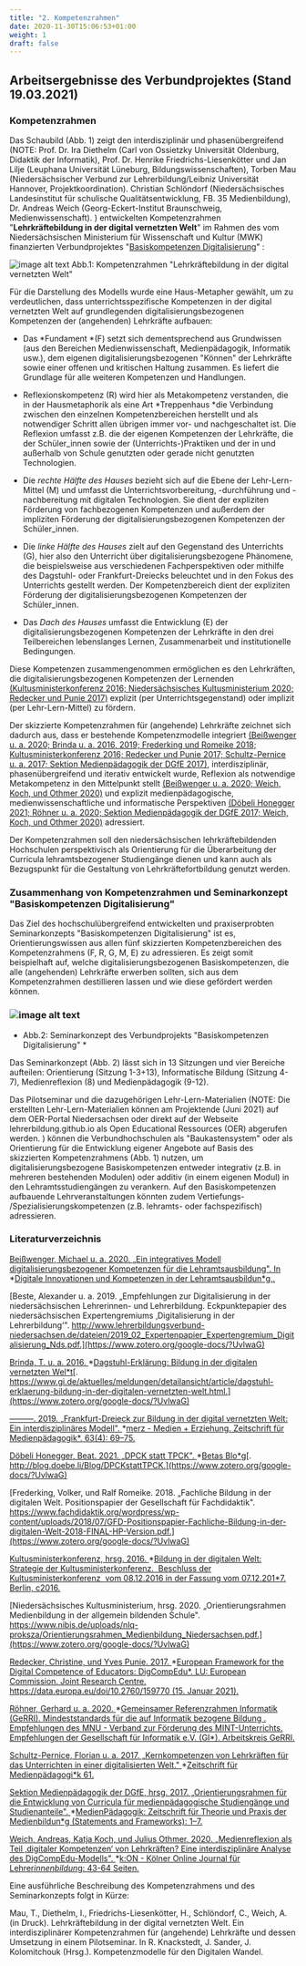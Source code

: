 ```yaml
---
title: "2. Kompetenzrahmen"
date: 2020-11-30T15:06:53+01:00
weight: 1
draft: false
---
```



## Arbeitsergebnisse des Verbundprojektes (Stand 19.03.2021)

### Kompetenzrahmen 

Das Schaubild (Abb. 1) zeigt den interdisziplinär und phasenübergreifend (NOTE: Prof. Dr. Ira Diethelm (Carl von Ossietzky Universität Oldenburg, Didaktik der Informatik),
Prof. Dr. Henrike Friedrichs-Liesenkötter und Jan Lilje (Leuphana Universität Lüneburg, Bildungswissenschaften),
Torben Mau (Niedersächsischer Verbund zur Lehrerbildung/Leibniz Universität Hannover, Projektkoordination).
Christian Schlöndorf (Niedersächsisches Landesinstitut für schulische Qualitätsentwicklung, FB. 35 Medienbildung), 
Dr. Andreas Weich (Georg-Eckert-Institut Braunschweig, Medienwissenschaft). 
)  entwickelten Kompetenzrahmen "**Lehrkräftebildung in der digital vernetzten Welt**" im Rahmen des vom Niedersächsischen Ministerium für Wissenschaft und Kultur (MWK) finanzierten Verbundprojektes "[Basiskompetenzen Digitalisierung](http://www.lehrerbildungsverbund-niedersachsen.de/index.php?s=ProjektBasiskompetenzenDigitalisierung)" :

![image alt text](image_0.png)
                                        Abb.1:  Kompetenzrahmen "Lehrkräftebildung in der digital vernetzten Welt"

Für die Darstellung des Modells wurde eine Haus-Metapher gewählt, um zu verdeutlichen, dass unterrichtsspezifische Kompetenzen in der digital vernetzten Welt auf grundlegenden digitalisierungsbezogenen Kompetenzen der (angehenden) Lehrkräfte aufbauen:

* Das *Fundament *(F) setzt sich dementsprechend aus Grundwissen (aus den Bereichen Medienwissenschaft, Medienpädagogik, Informatik usw.), dem eigenen digitalisierungsbezogenen "Können" der Lehrkräfte sowie einer offenen und kritischen Haltung zusammen. Es liefert die Grundlage für alle weiteren Kompetenzen und Handlungen.

* Reflexionskompetenz (R) wird hier als Metakompetenz verstanden, die in der Hausmetaphorik als eine Art *Treppenhaus *die Verbindung zwischen den einzelnen Kompetenzbereichen herstellt und als notwendiger Schritt allen übrigen immer vor- und nachgeschaltet ist. Die Reflexion umfasst z.B. die der eigenen Kompetenzen der Lehrkräfte, die der Schüler_innen sowie der (Unterrichts-)Praktiken und der in und außerhalb von Schule genutzten oder gerade nicht genutzten Technologien.

* Die *rechte Hälfte des Hauses* bezieht sich auf die Ebene der Lehr-Lern-Mittel (M) und umfasst die Unterrichtsvorbereitung, -durchführung und -nachbereitung mit digitalen Technologien. Sie dient der expliziten Förderung von fachbezogenen Kompetenzen und außerdem der impliziten Förderung der digitalisierungsbezogenen Kompetenzen der Schüler_innen. 

* Die *linke Hälfte des Hauses* zielt auf den Gegenstand des Unterrichts (G), hier also den Unterricht über digitalisierungsbezogene Phänomene, die beispielsweise aus verschiedenen Fachperspektiven oder mithilfe des Dagstuhl- oder Frankfurt-Dreiecks beleuchtet und in den Fokus des Unterrichts gestellt werden. Der Kompetenzbereich dient der expliziten Förderung der digitalisierungsbezogenen Kompetenzen der Schüler_innen.

* Das *Dach des Hauses* umfasst die Entwicklung (E) der digitalisierungsbezogenen Kompetenzen der Lehrkräfte in den drei Teilbereichen lebenslanges Lernen, Zusammenarbeit und institutionelle Bedingungen.

Diese Kompetenzen zusammengenommen ermöglichen es den Lehrkräften, die digitalisierungsbezogenen Kompetenzen der Lernenden [(Kultusministerkonferenz 2016; Niedersächsisches Kultusministerium 2020; Redecker und Punie 2017)](https://www.zotero.org/google-docs/?Nks6Th) explizit (per Unterrichtsgegenstand) oder implizit (per Lehr-Lern-Mittel) zu fördern. 

Der skizzierte Kompetenzrahmen für (angehende) Lehrkräfte zeichnet sich dadurch aus, dass er bestehende Kompetenzmodelle integriert [(Beißwenger u. a. 2020; Brinda u. a. 2016, 2019; Frederking und Romeike 2018; Kultusministerkonferenz 2016; Redecker und Punie 2017; Schultz-Pernice u. a. 2017; Sektion Medienpädagogik der DGfE 2017)](https://www.zotero.org/google-docs/?lyiiIy), interdisziplinär, phasenübergreifend und iterativ entwickelt wurde, Reflexion als notwendige Metakompetenz in den Mittelpunkt stellt [(Beißwenger u. a. 2020; Weich, Koch, und Othmer 2020)](https://www.zotero.org/google-docs/?witCI6) und explizit medienpädagogische, medienwissenschaftliche und informatische Perspektiven [(Döbeli Honegger 2021; Röhner u. a. 2020; Sektion Medienpädagogik der DGfE 2017; Weich, Koch, und Othmer 2020)](https://www.zotero.org/google-docs/?2uAuNk) adressiert. 

Der Kompetenzrahmen soll den niedersächsischen lehrkräftebildenden Hochschulen perspektivisch als Orientierung für die Überarbeitung der Curricula lehramtsbezogener Studiengänge dienen und kann auch als Bezugspunkt für die Gestaltung von Lehrkräftefortbildung genutzt werden. 

### Zusammenhang von Kompetenzrahmen und Seminarkonzept "Basiskompetenzen Digitalisierung"

Das Ziel des hochschulübergreifend entwickelten und praxiserprobten Seminarkonzepts "Basiskompetenzen Digitalisierung" ist es, Orientierungswissen aus allen fünf skizzierten Kompetenzbereichen des Kompetenzrahmens (F, R, G, M, E) zu adressieren. Es zeigt somit beispielhaft auf, welche digitalisierungsbezogenen Basiskompetenzen, die alle (angehenden) Lehrkräfte erwerben sollten, sich aus dem Kompetenzrahmen destillieren lassen und wie diese gefördert werden können. 

### ![image alt text](image_1.jpg)

*   Abb.2:  Seminarkonzept des Verbundprojekts "Basiskompetenzen Digitalisierung" *

Das Seminarkonzept (Abb. 2) lässt sich in 13 Sitzungen und vier Bereiche aufteilen: Orientierung (Sitzung 1-3+13), Informatische Bildung (Sitzung 4-7), Medienreflexion (8) und Medienpädagogik (9-12). 

Das Pilotseminar und die dazugehörigen Lehr-Lern-Materialien (NOTE:  Die erstellten Lehr-Lern-Materialien können am Projektende (Juni 2021) auf dem OER-Portal Niedersachsen oder direkt auf der Webseite lehrerbildung.github.io als Open Educational Ressources (OER) abgerufen werden. ) können die Verbundhochschulen als "Baukastensystem" oder als Orientierung für die Entwicklung eigener Angebote auf Basis des skizzierten Kompetenzrahmens (Abb. 1) nutzen, um digitalisierungsbezogene Basiskompetenzen entweder integrativ (z.B. in mehreren bestehenden Modulen) oder additiv (in einem eigenen Modul) in den Lehramtsstudiengängen zu verankern. Auf den Basiskompetenzen aufbauende Lehrveranstaltungen könnten zudem Vertiefungs- /Spezialisierungskompetenzen (z.B. lehramts- oder fachspezifisch) adressieren.

### Literaturverzeichnis

[Beißwenger, Michael u. a. 2020. „Ein integratives Modell digitalisierungsbezogener Kompetenzen für die Lehramtsausbildung". In ](https://www.zotero.org/google-docs/?UvlwaG)*[Digitale Innovationen und Kompetenzen in der Lehramtsausbildun*g](https://www.zotero.org/google-docs/?UvlwaG)[,.](https://www.zotero.org/google-docs/?UvlwaG)

[Beste, Alexander u. a. 2019. „Empfehlungen zur Digitalisierung in der niedersächsischen Lehrerinnen- und Lehrerbildung. Eckpunktepapier des niedersächsischen Expertengremiums ‚Digitalisierung in der Lehrerbildung‘". http://www.lehrerbildungsverbund-niedersachsen.de/dateien/2019_02_Expertenpapier_Expertengremium_Digitalisierung_Nds.pdf.](https://www.zotero.org/google-docs/?UvlwaG)

[Brinda, T. u. a. 2016. ](https://www.zotero.org/google-docs/?UvlwaG)*[Dagstuhl-Erklärung: Bildung in der digitalen vernetzten Wel*t](https://www.zotero.org/google-docs/?UvlwaG)[. https://www.gi.de/aktuelles/meldungen/detailansicht/article/dagstuhl-erklaerung-bildung-in-der-digitalen-vernetzten-welt.html.](https://www.zotero.org/google-docs/?UvlwaG)

[———. 2019. „Frankfurt-Dreieck zur Bildung in der digital vernetzten Welt: Ein interdisziplinäres Modell". ](https://www.zotero.org/google-docs/?UvlwaG)*[merz - Medien + Erziehung. Zeitschrift für Medienpädagogik*.](https://www.zotero.org/google-docs/?UvlwaG)[ 63(4): 69–75.](https://www.zotero.org/google-docs/?UvlwaG)

[Döbeli Honegger, Beat. 2021. „DPCK statt TPCK". ](https://www.zotero.org/google-docs/?UvlwaG)*[Betas Blo*g](https://www.zotero.org/google-docs/?UvlwaG)[. http://blog.doebe.li/Blog/DPCKstattTPCK.](https://www.zotero.org/google-docs/?UvlwaG)

[Frederking, Volker, und Ralf Romeike. 2018. „Fachliche Bildung in der digitalen Welt. Positionspapier der Gesellschaft für Fachdidaktik". https://www.fachdidaktik.org/wordpress/wp-content/uploads/2018/07/GFD-Positionspapier-Fachliche-Bildung-in-der-digitalen-Welt-2018-FINAL-HP-Version.pdf.](https://www.zotero.org/google-docs/?UvlwaG)

[Kultusministerkonferenz, hrsg. 2016. ](https://www.zotero.org/google-docs/?UvlwaG)*[Bildung in der digitalen Welt: Strategie der Kultusministerkonferenz.  Beschluss der Kultusministerkonferenz  vom 08.12.2016 in der Fassung vom 07.12.201*7](https://www.zotero.org/google-docs/?UvlwaG)[. Berlin, c2016.](https://www.zotero.org/google-docs/?UvlwaG)

[Niedersächsisches Kultusministerium, hrsg. 2020. „Orientierungsrahmen Medienbildung in der allgemein bildenden Schule". https://www.nibis.de/uploads/nlq-proksza/Orientierungsrahmen_Medienbildung_Niedersachsen.pdf.](https://www.zotero.org/google-docs/?UvlwaG)

[Redecker, Christine, und Yves Punie. 2017. ](https://www.zotero.org/google-docs/?UvlwaG)*[European Framework for the Digital Competence of Educators: DigCompEdu*.](https://www.zotero.org/google-docs/?UvlwaG)[ LU: European Commission. Joint Research Centre. https://data.europa.eu/doi/10.2760/159770 (15. Januar 2021).](https://www.zotero.org/google-docs/?UvlwaG)

[Röhner, Gerhard u. a. 2020. ](https://www.zotero.org/google-docs/?UvlwaG)*[Gemeinsamer Referenzrahmen Informatik (GeRRI). Mindeststandards für die auf Informatik bezogene Bildung . Empfehlungen des MNU - Verband zur Förderung des MINT-Unterrichts. Empfehlungen der Gesellschaft für Informatik e.V. (GI*)](https://www.zotero.org/google-docs/?UvlwaG)[. Arbeitskreis GeRRI.](https://www.zotero.org/google-docs/?UvlwaG)

[Schultz-Pernice, Florian u. a. 2017. „Kernkompetenzen von Lehrkräften für das Unterrichten in einer digitalisierten Welt." ](https://www.zotero.org/google-docs/?UvlwaG)*[Zeitschrift für Medienpädagogi*k](https://www.zotero.org/google-docs/?UvlwaG)[ 61.](https://www.zotero.org/google-docs/?UvlwaG)

[Sektion Medienpädagogik der DGfE, hrsg. 2017. „Orientierungsrahmen für die Entwicklung von Curricula für medienpädagogische Studiengänge und Studienanteile". ](https://www.zotero.org/google-docs/?UvlwaG)*[MedienPädagogik: Zeitschrift für Theorie und Praxis der Medienbildun*g](https://www.zotero.org/google-docs/?UvlwaG)[ (Statements and Frameworks): 1–7.](https://www.zotero.org/google-docs/?UvlwaG)

[Weich, Andreas, Katja Koch, und Julius Othmer. 2020. „Medienreflexion als Teil ‚digitaler Kompetenzen‘ von Lehrkräften? Eine interdisziplinäre Analyse des DigCompEdu-Modells". ](https://www.zotero.org/google-docs/?UvlwaG)*[k:ON - Kölner Online Journal für Lehrer*innenbildun*g](https://www.zotero.org/google-docs/?UvlwaG)[: 43-64 Seiten.](https://www.zotero.org/google-docs/?UvlwaG)

Eine ausführliche Beschreibung des Kompetenzrahmens und des Seminarkonzepts folgt in Kürze:

Mau, T., Diethelm, I., Friedrichs-Liesenkötter, H., Schlöndorf, C., Weich, A. (in Druck). Lehrkräftebildung in der digital vernetzten Welt. Ein interdisziplinärer Kompetenzrahmen für (angehende) Lehrkräfte und dessen Umsetzung in einem Pilotseminar. In R. Knackstedt, J. Sander, J. Kolomitchouk (Hrsg.). Kompetenzmodelle für den Digitalen Wandel. 


